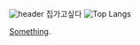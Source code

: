 ![header](https://capsule-render.vercel.app/api?type=waving&color=ffffff&height=80&section=header&fontSize=90&)
집가고싶다
![Top Langs](https://github-readme-stats.vercel.app/api/top-langs/?username=a7a7-7)


[Something](https://www.youtube.com/watch?v=xvFZjo5PgG0).
